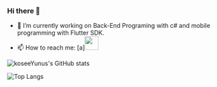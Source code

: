 ### Hi there 👋

- 🔭 I’m currently working on Back-End Programing with c# and mobile programming with Flutter SDK.
- 📫 How to reach me: [a]<img height="32" width="32" src="https://www.svgrepo.com/show/243092/gmail.svg" />

![koseeYunus's GitHub stats](https://github-readme-stats.vercel.app/api?username=koseeYunus&show_icons=true&theme=tokyonight)

![Top Langs](https://github-readme-stats.vercel.app/api/top-langs/?username=koseeYunus&exclude_repo=SoftwareCamp&layout=compact&theme=tokyonight)


<!--
**koseeYunus/koseeYunus** is a ✨ _special_ ✨ repository because its `README.md` (this file) appears on your GitHub profile.

Here are some ideas to get you started:

- 🔭 I’m currently working on ...
- 🌱 I’m currently learning ...
- 👯 I’m looking to collaborate on ...
- 🤔 I’m looking for help with ...
- 💬 Ask me about ...
- 📫 How to reach me: ...
- 😄 Pronouns: ...
- ⚡ Fun fact: ...
-->

